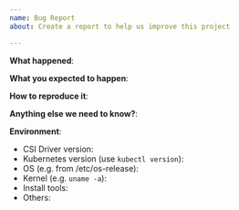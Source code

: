 ```yaml
---
name: Bug Report
about: Create a report to help us improve this project

---
```


<!-- Please use this template while reporting a bug and provide as much info as possible. Not doing so may result in your bug not being addressed in a timely manner. Thanks!
-->


**What happened**:

**What you expected to happen**:

**How to reproduce it**:

**Anything else we need to know?**:

**Environment**:
<!-- 
Run following command to get CSI driver version:
kubectl get po -n kube-system -o yaml | grep gcr | grep sshfs
-->
- CSI Driver version:
- Kubernetes version (use `kubectl version`):
- OS (e.g. from /etc/os-release):
- Kernel (e.g. `uname -a`):
- Install tools:
- Others:
